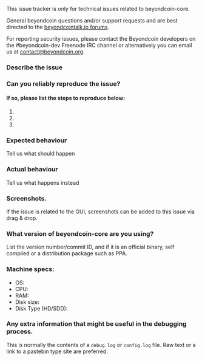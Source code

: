 <!--- Remove sections that do not apply -->

This issue tracker is only for technical issues related to beyondcoin-core.

General beyondcoin questions and/or support requests and are best directed to the [beyondcointalk.io forums](https://beyondcointalk.io/).

For reporting security issues, please contact the Beyondcoin developers on the #beyondcoin-dev Freenode IRC channel or alternatively you can email us at contact@beyondcoin.org.

### Describe the issue

### Can you reliably reproduce the issue?
#### If so, please list the steps to reproduce below:
1.
2.
3.

### Expected behaviour
Tell us what should happen

### Actual behaviour
Tell us what happens instead

### Screenshots.
If the issue is related to the GUI, screenshots can be added to this issue via drag & drop.

### What version of beyondcoin-core are you using?
List the version number/commit ID, and if it is an official binary, self compiled or a distribution package such as PPA.

### Machine specs:
- OS:
- CPU:
- RAM:
- Disk size:
- Disk Type (HD/SDD):

### Any extra information that might be useful in the debugging process.
This is normally the contents of a `debug.log` or `config.log` file. Raw text or a link to a pastebin type site are preferred.
